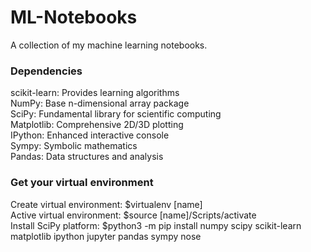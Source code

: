 # ML-Notebooks

A collection of my machine learning notebooks.

### Dependencies

scikit-learn: Provides learning algorithms  
NumPy: Base n-dimensional array package  
SciPy: Fundamental library for scientific computing  
Matplotlib: Comprehensive 2D/3D plotting  
IPython: Enhanced interactive console  
Sympy: Symbolic mathematics  
Pandas: Data structures and analysis

### Get your virtual environment

Create virtual environment: $virtualenv [name]  
Active virtual environment: $source [name]/Scripts/activate  
Install SciPy platform: $python3 -m pip install numpy scipy scikit-learn matplotlib ipython jupyter pandas sympy nose

